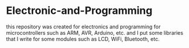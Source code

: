 # Electronic-and-Programming
this repository was created for electronics and programming for microcontrollers such as ARM, AVR, Arduino, etc. and I put some libraries that I write for some modules such as LCD, WiFi, Bluetooth, etc.
